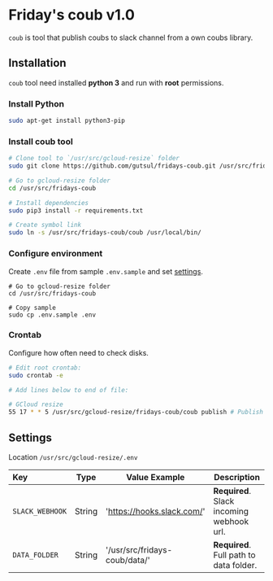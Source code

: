 # Friday's coub v1.0

`coub` is tool that publish coubs to slack channel from a own coubs library.


## Installation  

`coub` tool need installed **python 3** and run with **root** permissions.

### Install Python
```bash
sudo apt-get install python3-pip
```


### Install coub tool

```bash
# Clone tool to `/usr/src/gcloud-resize` folder
sudo git clone https://github.com/gutsul/fridays-coub.git /usr/src/fridays-coub

# Go to gcloud-resize folder 
cd /usr/src/fridays-coub

# Install dependencies
sudo pip3 install -r requirements.txt

# Create symbol link
sudo ln -s /usr/src/fridays-coub/coub /usr/local/bin/

```

### Configure environment

Create `.env` file from sample `.env.sample` and set [settings](#settings).

```
# Go to gcloud-resize folder 
cd /usr/src/fridays-coub

# Copy sample
sudo cp .env.sample .env
```

### Crontab
Configure how often need to check disks.
```bash
# Edit root crontab:
sudo crontab -e

# Add lines below to end of file:

# GCloud resize 
55 17 * * 5 /usr/src/gcloud-resize/fridays-coub/coub publish # Publish coub at 17:55 of Friday
```

## Settings

Location `/usr/src/gcloud-resize/.env`

| Key                  | Type    | Value Example                          | Description |
| :------------------- | :-----: | -------------------------------------- | ----------- |
| `SLACK_WEBHOOK`      | String  | 'https://hooks.slack.com/'             | **Required**. Slack incoming webhook url.  |
| `DATA_FOLDER`        | String  | '/usr/src/fridays-coub/data/'          | **Required**. Full path to data folder.    |
